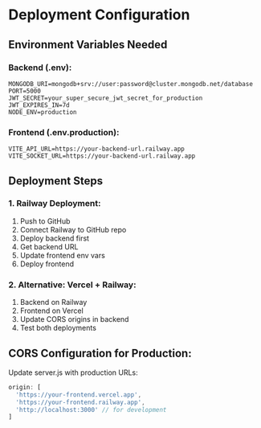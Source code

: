# Deployment Configuration

## Environment Variables Needed

### Backend (.env):
```
MONGODB_URI=mongodb+srv://user:password@cluster.mongodb.net/database
PORT=5000
JWT_SECRET=your_super_secure_jwt_secret_for_production
JWT_EXPIRES_IN=7d
NODE_ENV=production
```

### Frontend (.env.production):
```
VITE_API_URL=https://your-backend-url.railway.app
VITE_SOCKET_URL=https://your-backend-url.railway.app
```

## Deployment Steps

### 1. Railway Deployment:
1. Push to GitHub
2. Connect Railway to GitHub repo
3. Deploy backend first
4. Get backend URL
5. Update frontend env vars
6. Deploy frontend

### 2. Alternative: Vercel + Railway:
1. Backend on Railway
2. Frontend on Vercel
3. Update CORS origins in backend
4. Test both deployments

## CORS Configuration for Production:
Update server.js with production URLs:
```javascript
origin: [
  'https://your-frontend.vercel.app',
  'https://your-frontend.railway.app',
  'http://localhost:3000' // for development
]
```


